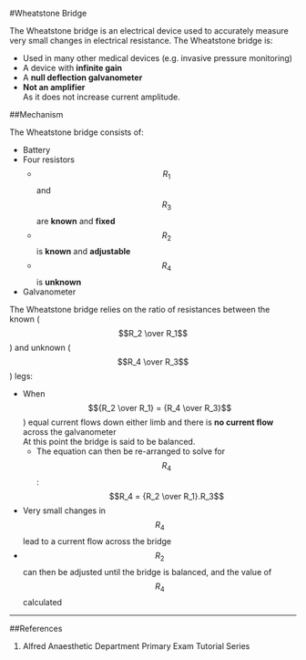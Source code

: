 #Wheatstone Bridge

The Wheatstone bridge is an electrical device used to accurately measure very small changes in electrical resistance. The Wheatstone bridge is:
* Used in many other medical devices (e.g. invasive pressure monitoring)
* A device with **infinite gain**
* A **null deflection galvanometer** 
* **Not an amplifier**  
As it does not increase current amplitude.

##Mechanism
<object data="resources\wheatstone.svg" type="image/svg+xml"></object>


The Wheatstone bridge consists of:
* Battery
* Four resistors
    * $$R_1$$ and $$R_3$$ are **known** and **fixed**
    * $$R_2$$ is **known** and **adjustable**
    * $$R_4$$ is **unknown**
* Galvanometer

The Wheatstone bridge relies on the ratio of resistances between the known ($$R_2 \over R_1$$) and unknown ($$R_4 \over R_3$$) legs:
* When $${R_2 \over R_1} = {R_4 \over R_3}$$) equal current flows down either limb and there is **no current flow** across the galvanometer  
At this point the bridge is said to be balanced.
    * The equation can then be re-arranged to solve for $$R_4$$:  
     $$R_4 = {R_2 \over R_1}.R_3$$
* Very small changes in $$R_4$$ lead to a current flow across the bridge
* $$R_2$$ can then be adjusted until the bridge is balanced, and the value of $$R_4$$ calculated

---

##References
1. Alfred Anaesthetic Department Primary Exam Tutorial Series
